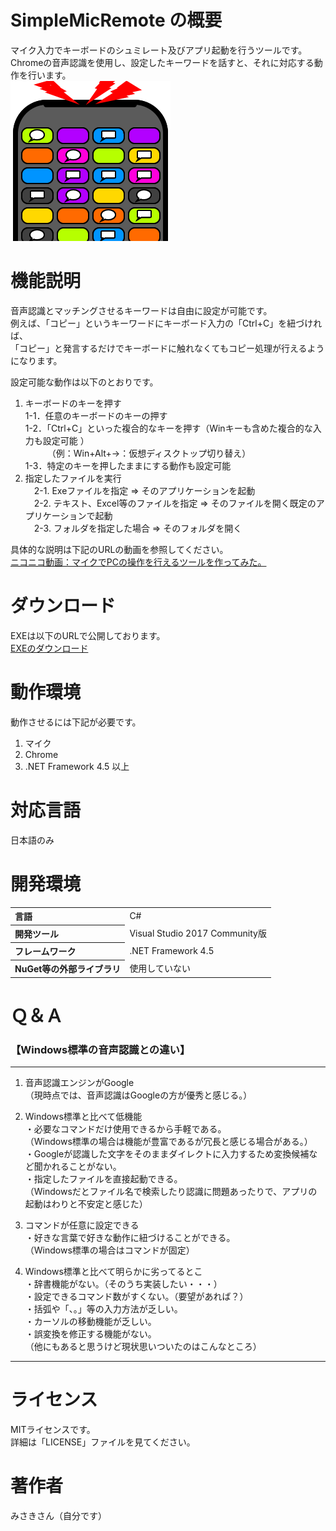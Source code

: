 # SimpleMicRemote の概要
マイク入力でキーボードのシュミレート及びアプリ起動を行うツールです。  
Chromeの音声認識を使用し、設定したキーワードを話すと、それに対応する動作を行います。  
![icon](https://github.com/misaki01/SimpleMicRemote/blob/image/icon.png)  

# 機能説明
音声認識とマッチングさせるキーワードは自由に設定が可能です。  
例えば、「コピー」というキーワードにキーボード入力の「Ctrl+C」を紐づければ、  
「コピー」と発言するだけでキーボードに触れなくてもコピー処理が行えるようになります。  
  
設定可能な動作は以下のとおりです。  
1. キーボードのキーを押す  
  1-1．任意のキーボードのキーの押す  
  1-2．「Ctrl+C」といった複合的なキーを押す（Winキーも含めた複合的な入力も設定可能 ）  
  　　　（例：Win+Alt+→：仮想ディスクトップ切り替え）  
  1-3．特定のキーを押したままにする動作も設定可能  
2. 指定したファイルを実行  
　2-1. Exeファイルを指定 ⇒ そのアプリケーションを起動  
　2-2. テキスト、Excel等のファイルを指定 ⇒ そのファイルを開く既定のアプリケーションで起動  
　2-3. フォルダを指定した場合 ⇒ そのフォルダを開く  
  
具体的な説明は下記のURLの動画を参照してください。  
[ニコニコ動画：マイクでPCの操作を行えるツールを作ってみた。](https://www.nicovideo.jp/watch/sm34754175)  
  
# ダウンロード
EXEは以下のURLで公開しております。  
[EXEのダウンロード](https://drive.google.com/file/d/1WScc-yonPnNDPomsmNQnYekVgb8bDh5E)  
  
# 動作環境
動作させるには下記が必要です。  
1. マイク  
2. Chrome  
3. .NET Framework 4.5 以上  
  
# 対応言語
日本語のみ  
  
# 開発環境
<table>
<tr><th align="left">言語</th><td>C#</td></tr>
<tr><th align="left">開発ツール</th><td>Visual Studio 2017 Community版</td></tr>
<tr><th align="left">フレームワーク</th><td>.NET Framework 4.5</td></tr>
<tr><th align="left">NuGet等の外部ライブラリ</th><td>使用していない</td></tr>
</table>
  
# Ｑ＆Ａ
### 【Windows標準の音声認識との違い】
---  
1. 音声認識エンジンがGoogle  
  （現時点では、音声認識はGoogleの方が優秀と感じる。）  
  
2. Windows標準と比べて低機能  
  ・必要なコマンドだけ使用できるから手軽である。  
  （Windows標準の場合は機能が豊富であるが冗長と感じる場合がある。）  
  ・Googleが認識した文字をそのままダイレクトに入力するため変換候補など聞かれることがない。  
  ・指定したファイルを直接起動できる。  
  （Windowsだとファイル名で検索したり認識に問題あったりで、アプリの起動はわりと不安定と感じた）  
  
3. コマンドが任意に設定できる  
  ・好きな言葉で好きな動作に紐づけることができる。  
  （Windows標準の場合はコマンドが固定）  
  
4. Windows標準と比べて明らかに劣ってるとこ  
  ・辞書機能がない。（そのうち実装したい・・・）  
  ・設定できるコマンド数がすくない。（要望があれば？）  
  ・括弧や「、。」等の入力方法が乏しい。  
  ・カーソルの移動機能が乏しい。  
  ・誤変換を修正する機能がない。  
  （他にもあると思うけど現状思いついたのはこんなところ）  
---  
  
# ライセンス
MITライセンスです。  
詳細は「LICENSE」ファイルを見てください。  
    
# 著作者
みさきさん（自分です）

